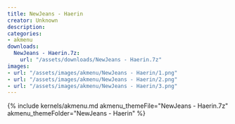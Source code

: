 ```yaml
---
title: NewJeans - Haerin
creator: Unknown
description: 
categories:
- akmenu
downloads:
  NewJeans - Haerin.7z:
    url: "/assets/downloads/NewJeans - Haerin.7z"
images:
- url: "/assets/images/akmenu/NewJeans - Haerin/1.png"
- url: "/assets/images/akmenu/NewJeans - Haerin/2.png"
- url: "/assets/images/akmenu/NewJeans - Haerin/3.png"
---
```


{% include kernels/akmenu.md akmenu_themeFile="NewJeans - Haerin.7z" akmenu_themeFolder="NewJeans - Haerin" %}
